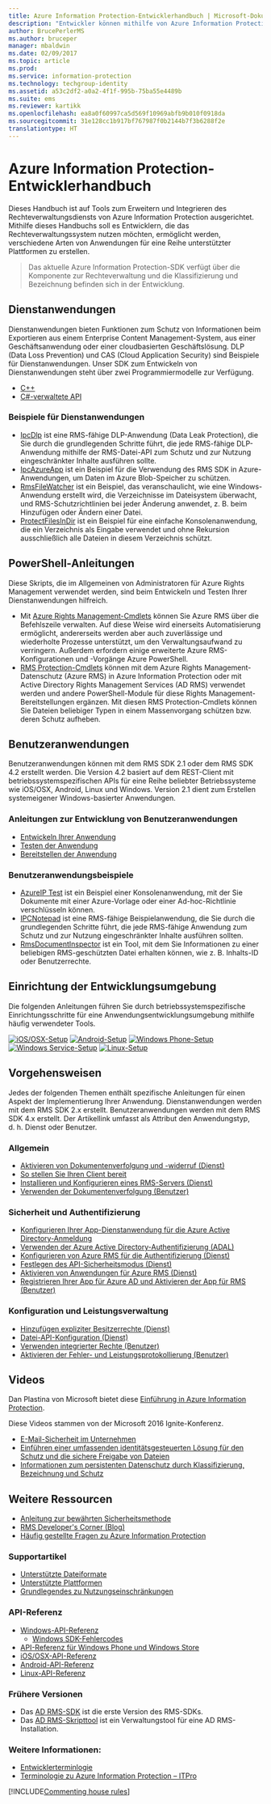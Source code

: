 ```yaml
---
title: Azure Information Protection-Entwicklerhandbuch | Microsoft-Dokumentation
description: "Entwickler können mithilfe von Azure Information Protection Dateien aller Typen schützen und verwalten."
author: BrucePerlerMS
ms.author: bruceper
manager: mbaldwin
ms.date: 02/09/2017
ms.topic: article
ms.prod: 
ms.service: information-protection
ms.technology: techgroup-identity
ms.assetid: a53c2df2-a0a2-4f1f-995b-75ba55e4489b
ms.suite: ems
ms.reviewer: kartikk
ms.openlocfilehash: ea8a0f60997ca5d569f10969abfb9b010f0918da
ms.sourcegitcommit: 31e128cc1b917bf767987f0b2144b7f3b6288f2e
translationtype: HT
---
```

# <a name="azure-information-protection-developers-guide"></a>Azure Information Protection-Entwicklerhandbuch

Dieses Handbuch ist auf Tools zum Erweitern und Integrieren des Rechteverwaltungsdiensts von Azure Information Protection ausgerichtet. Mithilfe dieses Handbuchs soll es Entwicklern, die das Rechteverwaltungssystem nutzen möchten, ermöglicht werden, verschiedene Arten von Anwendungen für eine Reihe unterstützter Plattformen zu erstellen.

>Das aktuelle Azure Information Protection-SDK verfügt über die Komponente zur Rechteverwaltung und die Klassifizierung und Bezeichnung befinden sich in der Entwicklung.

## <a name="service-applications"></a>Dienstanwendungen

Dienstanwendungen bieten Funktionen zum Schutz von Informationen beim Exportieren aus einem Enterprise Content Management-System, aus einer Geschäftsanwendung oder einer cloudbasierten Geschäftslösung. DLP (Data Loss Prevention) und CAS (Cloud Application Security) sind Beispiele für Dienstanwendungen. Unser SDK zum Entwickeln von Dienstanwendungen steht über zwei Programmiermodelle zur Verfügung.

- [C++](https://www.microsoft.com/en-us/download/details.aspx?id=38397)
- [C#-verwaltete API](https://github.com/Azure-Samples/Azure-Information-Protection-Samples/tree/master/IpcManagedAPI)

### <a name="examples-of-service-applications"></a>Beispiele für Dienstanwendungen

- [IpcDlp](https://github.com/Azure-Samples/active-directory-dotnet-rms) ist eine RMS-fähige DLP-Anwendung (Data Leak Protection), die Sie durch die grundlegenden Schritte führt, die jede RMS-fähige DLP-Anwendung mithilfe der RMS-Datei-API zum Schutz und zur Nutzung eingeschränkter Inhalte ausführen sollte.
- [IpcAzureApp](https://github.com/Azure-Samples/active-directory-dotnet-rms) ist ein Beispiel für die Verwendung des RMS SDK in Azure-Anwendungen, um Daten im Azure Blob-Speicher zu schützen.
- [RmsFileWatcher](https://github.com/Azure-Samples/active-directory-dotnet-rms) ist ein Beispiel, das veranschaulicht, wie eine Windows-Anwendung erstellt wird, die Verzeichnisse im Dateisystem überwacht, und RMS-Schutzrichtlinien bei jeder Änderung anwendet, z. B. beim Hinzufügen oder Ändern einer Datei.
- [ProtectFilesInDir](https://github.com/Azure-Samples/Azure-Information-Protection-Samples/tree/master/ProtectFilesInDir) ist ein Beispiel für eine einfache Konsolenanwendung, die ein Verzeichnis als Eingabe verwendet und ohne Rekursion ausschließlich alle Dateien in diesem Verzeichnis schützt.

## <a name="powershell-guides"></a>PowerShell-Anleitungen

Diese Skripts, die im Allgemeinen von Administratoren für Azure Rights Management verwendet werden, sind beim Entwickeln und Testen Ihrer Dienstanwendungen hilfreich.

- Mit [Azure Rights Management-Cmdlets](https://msdn.microsoft.com/library/azure/dn629398.aspx) können Sie Azure RMS über die Befehlszeile verwalten. Auf diese Weise wird einerseits Automatisierung ermöglicht, andererseits werden aber auch zuverlässige und wiederholte Prozesse unterstützt, um den Verwaltungsaufwand zu verringern. Außerdem erfordern einige erweiterte Azure RMS-Konfigurationen und -Vorgänge Azure PowerShell.
- [RMS Protection-Cmdlets](https://msdn.microsoft.com/library/azure/mt433195.aspx) können mit dem Azure Rights Management-Datenschutz (Azure RMS) in Azure Information Protection oder mit Active Directory Rights Management Services (AD RMS) verwendet werden und andere PowerShell-Module für diese Rights Management-Bereitstellungen ergänzen. Mit diesen RMS Protection-Cmdlets können Sie Dateien beliebiger Typen in einem Massenvorgang schützen bzw. deren Schutz aufheben.

## <a name="user-applications"></a>Benutzeranwendungen

Benutzeranwendungen können mit dem RMS SDK 2.1 oder dem RMS SDK 4.2 erstellt werden.
Die Version 4.2 basiert auf dem REST-Client mit betriebssystemspezifischen APIs für eine Reihe beliebter Betriebssysteme wie iOS/OSX, Android, Linux und Windows. Version 2.1 dient zum Erstellen systemeigener Windows-basierter Anwendungen.

### <a name="user-application-development-guides"></a>Anleitungen zur Entwicklung von Benutzeranwendungen

- [Entwickeln Ihrer Anwendung](developing-your-application.md)
- [Testen der Anwendung](how-to-set-up-your-test-environment.md)
- [Bereitstellen der Anwendung](deploying-your-application.md)

### <a name="user-application-samples"></a>Benutzeranwendungsbeispiele

- [AzureIP Test](https://github.com/Azure-Samples/Azure-Information-Protection-Samples/tree/master/AzureIP_Test) ist ein Beispiel einer Konsolenanwendung, mit der Sie Dokumente mit einer Azure-Vorlage oder einer Ad-hoc-Richtlinie verschlüsseln können.
- [IPCNotepad](https://github.com/Azure-Samples/Azure-Information-Protection-Samples/tree/master/AzureIP_Test) ist eine RMS-fähige Beispielanwendung, die Sie durch die grundlegenden Schritte führt, die jede RMS-fähige Anwendung zum Schutz und zur Nutzung eingeschränkter Inhalte ausführen sollten.
- [RmsDocumentInspector](https://github.com/Azure-Samples/active-directory-dotnet-rms) ist ein Tool, mit dem Sie Informationen zu einer beliebigen RMS-geschützten Datei erhalten können, wie z. B. Inhalts-ID oder Benutzerrechte.

## <a name="development-environment-setup"></a>Einrichtung der Entwicklungsumgebung

Die folgenden Anleitungen führen Sie durch betriebssystemspezifische Einrichtungsschritte für eine Anwendungsentwicklungsumgebung mithilfe häufig verwendeter Tools.

[![iOS/OSX-Setup](../media/develop/ios-icon.png)](ios-sdk.md)
[![Android-Setup](../media/develop/android-icon.png)](android-sdk.md)
[![Windows Phone-Setup](../media/develop/windows-phone-icon.png)](windows-phone-apps.md)
[![Windows Service-Setup](../media/develop/windows-icon.png)](install-the-rms-sdk.md)
[![Linux-Setup](../media/develop/linux-icon.png)](linux-setup.md)


## <a name="how-tos"></a>Vorgehensweisen

Jedes der folgenden Themen enthält spezifische Anleitungen für einen Aspekt der Implementierung Ihrer Anwendung. Dienstanwendungen werden mit dem RMS SDK 2.x erstellt. Benutzeranwendungen werden mit dem RMS SDK 4.x erstellt. Der Artikellink umfasst als Attribut den Anwendungstyp, d. h. Dienst oder Benutzer.

### <a name="general"></a>Allgemein

- [Aktivieren von Dokumentenverfolgung und -widerruf (Dienst)](tracking-content.md)
- [So stellen Sie Ihren Client bereit](../rms-client/client-deployment-notes.md)
- [Installieren und Konfigurieren eines RMS-Servers (Dienst)](how-to-install-and-configure-an-rms-server.md)
- [Verwenden der Dokumentenverfolgung (Benutzer)](how-to-use-document-tracking.md)


### <a name="security-and-authentication"></a>Sicherheit und Authentifizierung

- [Konfigurieren Ihrer App-Dienstanwendung für die Azure Active Directory-Anmeldung](https://docs.microsoft.com/en-us/azure/app-service-mobile/app-service-mobile-how-to-configure-active-directory-authentication)
- [Verwenden der Azure Active Directory-Authentifizierung (ADAL)](how-to-use-adal-authentication.md)
- [Konfigurieren von Azure RMS für die Authentifizierung (Dienst)](adal-auth.md)
- [Festlegen des API-Sicherheitsmodus (Dienst)](setting-the-api-security-mode-api-mode.md)
- [Aktivieren von Anwendungen für Azure RMS (Dienst)](how-to-use-file-api-with-aadrm-cloud.md)
- [Registrieren Ihrer App für Azure AD und Aktivieren der App für RMS (Benutzer)](authentication-integration.md)

### <a name="configuration-and-performance-management"></a>Konfiguration und Leistungsverwaltung

- [Hinzufügen expliziter Besitzerrechte (Dienst)](add-explicit-owner-rights.md)
- [Datei-API-Konfiguration (Dienst)](file-api-configuration.md)
- [Verwenden integrierter Rechte (Benutzer)](built-in-rights-usage-restriction-reference.md)
- [Aktivieren der Fehler- und Leistungsprotokollierung (Benutzer)](enabling-logging.md)

## <a name="videos"></a>Videos

Dan Plastina von Microsoft bietet diese [Einführung in Azure Information Protection](https://www.microsoft.com/en-us/cloud-platform/azure-information-protection).

Diese Videos stammen von der Microsoft 2016 Ignite-Konferenz.

- [E-Mail-Sicherheit im Unternehmen](https://myignite.microsoft.com/videos/2787)
- [Einführen einer umfassenden identitätsgesteuerten Lösung für den Schutz und die sichere Freigabe von Dateien](https://myignite.microsoft.com/videos/2784)
- [Informationen zum persistenten Datenschutz durch Klassifizierung, Bezeichnung und Schutz](https://myignite.microsoft.com/videos/2786)

## <a name="other-resources"></a>Weitere Ressourcen

- [Anleitung zur bewährten Sicherheitsmethode](security-guidelines.md)
- [RMS Developer's Corner (Blog)](https://blogs.msdn.microsoft.com/rms/)
- [Häufig gestellte Fragen zu Azure Information Protection](https://docs.microsoft.com/en-us/information-protection/get-started/faqs)

### <a name="support-articles"></a>Supportartikel

- [Unterstützte Dateiformate](supported-file-formats.md)
- [Unterstützte Plattformen](supported-platforms.md)
- [Grundlegendes zu Nutzungseinschränkungen](understanding-usage-restrictions.md)

### <a name="api-reference"></a>API-Referenz

- [Windows-API-Referenz](https://msdn.microsoft.com/en-us/library/hh535292.aspx)
  - [Windows SDK-Fehlercodes](https://msdn.microsoft.com/library/hh535248.aspx)
- [API-Referenz für Windows Phone und Windows Store](https://msdn.microsoft.com/library/dn891914.aspx)
- [iOS/OSX-API-Referenz](https://msdn.microsoft.com/en-us/library/dn758306.aspx)
- [Android-API-Referenz](https://msdn.microsoft.com/en-us/library/dn758245.aspx)
- [Linux-API-Referenz](http://azuread.github.io/rms-sdk-for-cpp/annotated.html)

### <a name="previous-versions"></a>Frühere Versionen

- Das [AD RMS-SDK](https://msdn.microsoft.com/en-us/library/cc530379.aspx) ist die erste Version des RMS-SDKs.
- Das [AD RMS-Skripttool](https://msdn.microsoft.com/en-us/library/bb968797.aspx) ist ein Verwaltungstool für eine AD RMS-Installation.

### <a name="see-also"></a>Weitere Informationen:

- [Entwicklerterminlogie](terms.md)
- [Terminologie zu Azure Information Protection – ITPro](../get-started/terminology.md)

[!INCLUDE[Commenting house rules](../includes/houserules.md)]